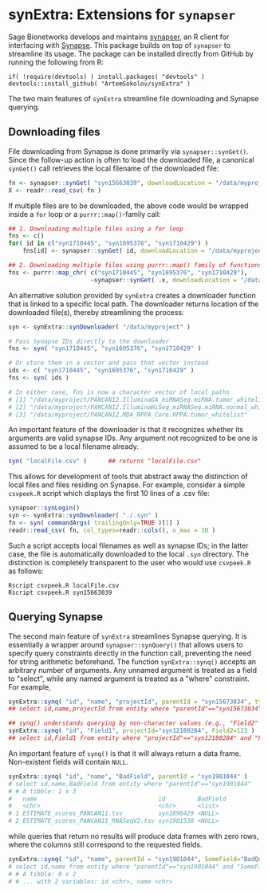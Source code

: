 # synExtra: Extensions for `synapser`

Sage Bionetworks develops and maintains [synapser](https://github.com/Sage-Bionetworks/synapser), an R client for interfacing with [Synapse](https://www.synapse.org/). This package builds on top of `synapser` to streamline its usage. The package can be installed directly from GitHub by running the following from R:

    if( !require(devtools) ) install.packages( "devtools" )
    devtools::install_github( "ArtemSokolov/synExtra" )

The two main features of `synExtra` streamline file downloading and Synapse querying.

## Downloading files

File downloading from Synapse is done primarily via `synapser::synGet()`. Since the follow-up action is often to load the downloaded file, a canonical `synGet()` call retrieves the local filename of the downloaded file:

``` R
fn <- synapser::synGet( "syn15663039", downloadLocation = "/data/myproject" )$path
X <- readr::read_csv( fn )
```

If multiple files are to be downloaded, the above code would be wrapped inside a `for` loop or a `purrr::map()`-family call:

``` R
## 1. Downloading multiple files using a for loop
fns <- c()
for( id in c("syn1710445", "syn1695376", "syn1710429") )
    fns[id] <- synapser::synGet( id, downloadLocation = "/data/myproject" )$path

## 2. Downloading multiple files using purrr::map() family of functions
fns <- purrr::map_chr( c("syn1710445", "syn1695376", "syn1710429"),
                       ~synapser::synGet( .x, downloadLocation = "/data/myproject" )$path )
```

An alternative solution provided by `synExtra` creates a downloader function that is linked to a specific local path. The downloader returns location of the downloaded file(s), thereby streamlining the process:

``` R
syn <- synExtra::synDownloader( "/data/myproject" )

# Pass Synapse IDs directly to the downloader
fns <- syn( "syn1710445", "syn1695376", "syn1710429" )

# Or store them in a vector and pass that vector instead
ids <- c( "syn1710445", "syn1695376", "syn1710429" )
fns <- syn( ids )

# In either case, fns is now a character vector of local paths
# [1] "/data/myproject/PANCAN12.IlluminaGA_miRNASeq.miRNA.tumor_whitelist"    
# [2] "/data/myproject/PANCAN12.IlluminaHiSeq_miRNASeq.miRNA.normal_whitelist"
# [3] "/data/myproject/PANCAN12.MDA_RPPA_Core.RPPA.tumor_whitelist"           
```

An important feature of the downloader is that it recognizes whether its arguments are valid synapse IDs. Any argument not recognized to be one is assumed to be a local filename already.

``` R
syn( "localFile.csv" )      ## returns "localFile.csv"
```

This allows for development of tools that abstract away the distinction of local files and files residing on Synapse. For example, consider a simple `csvpeek.R` script which displays the first 10 lines of a .csv file:

``` R
synapser::synLogin()
syn <- synExtra::synDownloader( "./.syn" )
fn <- syn( commandArgs( trailingOnly=TRUE )[1] )
readr::read_csv( fn, col_types=readr::cols(), n_max = 10 )
```

Such a script accepts local filenames as well as synapse IDs; in the latter case, the file is automatically downloaded to the local `.syn` directory. The distinction is completely transparent to the user who would use `csvpeek.R` as follows:

    Rscript csvpeek.R localFile.csv
    Rscript csvpeek.R syn15663039

## Querying Synapse

The second main feature of `synExtra` streamlines Synapse querying. It is essentially a wrapper around `synapser::synQuery()` that allows users to specify query constraints directly in the function call, preventing the need for string arithmetic beforehand. The function `synExtra::synq()` accepts an arbitrary number of arguments. Any unnamed argument is treated as a field to "select", while any named argument is treated as a "where" constraint. For example,

``` R
synExtra::synq( "id", "name", "projectId", parentId = "syn15673834", type = "dataset" )
## select id,name,projectId from entity where "parentId"=="syn15673834" and "type"=="dataset"

## synq() understands querying by non-character values (e.g., "Field2" == 123)
synExtra::synq( "id", "Field1", projectId="syn12180284", Field2=123 )
## select id,Field1 from entity where "projectId"=="syn12180284" and "Field2"==123
```

An important feature of `synq()` is that it will always return a data frame. Non-existent fields will contain `NULL`.

``` R
synExtra::synq( "id", "name", "BadField", parentId = "syn1901044" )
# select id,name,BadField from entity where "parentId"=="syn1901044" 
# # A tibble: 2 x 3
#   name                                  id         BadField
#   <chr>                                 <chr>      <list>  
# 1 ESTIMATE_scores_PANCAN11.tsv          syn1896429 <NULL>  
# 2 ESTIMATE_scores_PANCAN11_RNASeqV2.tsv syn1901530 <NULL>
```

while queries that return no results will produce data frames with zero rows, where the columns still correspond to the requested fields.

``` R
synExtra::synq( "id", "name", parentId = "syn1901044", SomeField="BadQuery" )
# select id,name from entity where "parentId"=="syn1901044" and "SomeField"=="BadQuery" 
# # A tibble: 0 x 2
# # ... with 2 variables: id <chr>, name <chr>
```
